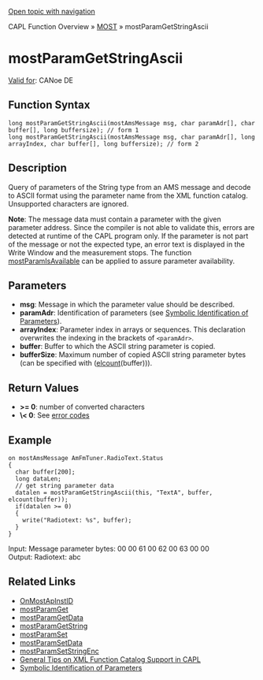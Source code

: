 [Open topic with navigation](../../../../../CANoeDEFamily.htm#Topics/CAPLFunctions/MOST/Functions/CAPLfunctionMOSTParamGetStringAscii.md)

CAPL Function Overview » [MOST](../CAPLfunctionsMOSTOverview.md) » mostParamGetStringAscii

# mostParamGetStringAscii

[Valid for](../../../Shared/FeatureAvailability.md): CANoe DE

## Function Syntax

```plaintext
long mostParamGetStringAscii(mostAmsMessage msg, char paramAdr[], char buffer[], long buffersize); // form 1
long mostParamGetStringAscii(mostAmsMessage msg, char paramAdr[], long arrayIndex, char buffer[], long buffersize); // form 2
```

## Description

Query of parameters of the String type from an AMS message and decode to ASCII format using the parameter name from the XML function catalog. Unsupported characters are ignored.

**Note**: The message data must contain a parameter with the given parameter address. Since the compiler is not able to validate this, errors are detected at runtime of the CAPL program only. If the parameter is not part of the message or not the expected type, an error text is displayed in the Write Window and the measurement stops. The function [mostParamIsAvailable](CAPLfunctionMOSTParamIsAvailable.md) can be applied to assure parameter availability.

## Parameters

- **msg**: Message in which the parameter value should be described.
- **paramAdr**: Identification of parameters (see [Symbolic Identification of Parameters](../CAPLfunctionsMOSTSymIDParam.md)).
- **arrayIndex**: Parameter index in arrays or sequences. This declaration overwrites the indexing in the brackets of `<paramAdr>`.
- **buffer**: Buffer to which the ASCII string parameter is copied.
- **bufferSize**: Maximum number of copied ASCII string parameter bytes (can be specified with ([elcount](../../Other/Functions/CAPLfunctionElCount.md)(buffer))).

## Return Values

- **\>\= 0**: number of converted characters
- **\\\< 0**: See [error codes](../CAPLfunctionsMOSTErrorCodes.md)

## Example

```plaintext
on mostAmsMessage AmFmTuner.RadioText.Status
{
  char buffer[200];
  long dataLen;
  // get string parameter data
  datalen = mostParamGetStringAscii(this, "TextA", buffer, elcount(buffer));
  if(datalen >= 0)
  {
    write("Radiotext: %s", buffer);
  }
}
```

Input: Message parameter bytes: 00 00 61 00 62 00 63 00 00  
Output: Radiotext: abc

## Related Links

- [OnMostApInstID](../EventProcedures/CAPLfunctionOnMOSTApInstID.md)
- [mostParamGet](CAPLfunctionMOSTParamGet.md)
- [mostParamGetData](CAPLfunctionMOSTParamGetData.md)
- [mostParamGetString](CAPLfunctionMOSTParamGetString.md)
- [mostParamSet](CAPLfunctionMOSTParamSet.md)
- [mostParamSetData](CAPLfunctionMOSTParamSetData.md)
- [mostParamSetStringEnc](CAPLfunctionMOSTParamSetStringEnc.md)
- [General Tips on XML Function Catalog Support in CAPL](../CAPLfunctionsMOSTXMLSupport.md)
- [Symbolic Identification of Parameters](../CAPLfunctionsMOSTSymIDParam.md)
